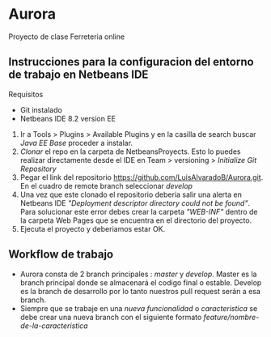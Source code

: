 # Aurora
Proyecto de clase Ferreteria online

## Instrucciones para la configuracion del entorno de trabajo en Netbeans IDE
Requisitos
* Git instalado
* Netbeans IDE 8.2 version EE

1. Ir a Tools > Plugins > Available Plugins y en la casilla de search buscar *Java EE Base* proceder a instalar.
2. *Clonar* el repo en la carpeta de NetbeansProyects. Esto lo puedes realizar directamente desde el IDE en Team > versioning > _Initialize 
Git Repository_
3. Pegar el link del repositorio <https://github.com/LuisAlvaradoB/Aurora.git>. En el cuadro de remote branch seleccionar *develop*
4. Una vez que este clonado el repositorio deberia salir una alerta en Netbeans IDE *"Deployment descriptor directory could not be found"*.
Para solucionar este error debes crear la carpeta *"WEB-INF"* dentro de la carpeta Web Pages que se encuentra en el directorio del proyecto.
5. Ejecuta el proyecto y deberiamos estar OK.

## Workflow de trabajo
* Aurora consta de 2 branch principales : *master* y *develop*. Master es la branch principal donde se almacenará el codigo final o estable.
Develop es la branch de desarrollo por lo tanto nuestros pull request serán a esa branch.
* Siempre que se trabaje en una *nueva funcionalidad* o *caracteristica* se debe crear una nueva branch con el siguiente formato *feature/nombre-de-la-caracteristica*
